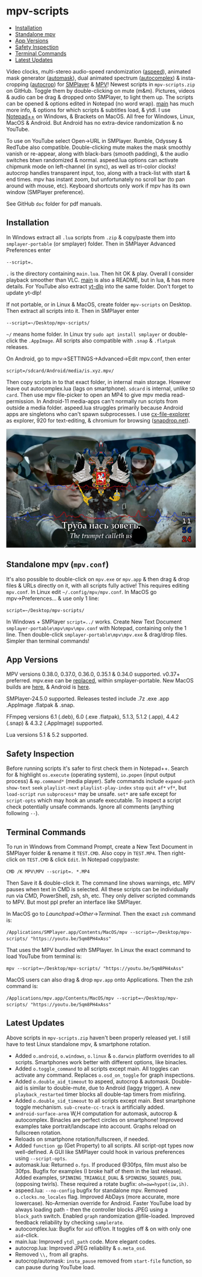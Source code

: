 # mpv-scripts
- [Installation](#installation)
- [Standalone mpv](#standalone-mpv-(`mpv.conf`))
- [App Versions](#app-versions)
- [Safety Inspection](#safety-inspection)
- [Terminal Commands](#terminal-commands)
- [Latest Updates](#latest-updates)

Video clocks, multi-stereo audio-speed randomization ([aspeed](aspeed.lua)), animated mask generator ([automask](automask.lua)), dual animated spectrum ([autocomplex](autocomplex.lua)) & insta-cropping ([autocrop](autocrop.lua)) for [SMPlayer](https://smplayer.info) & [MPV](https://mpv.io)! Newest scripts in `mpv-scripts.zip` on GitHub. Toggle them by double-clicking on mute (m&m). Pictures, videos & audio can be drag & dropped onto SMPlayer, to light them up. The scripts can be opened & options edited in Notepad (no word wrap). [main](main.lua) has much more info, & options for which scripts & subtitles load, & ytdl. I use [Notepad++](https://notepad-plus-plus.org/downloads/) on Windows, & Brackets on MacOS.  All free for Windows, Linux, MacOS & Android. But Android has no extra-device randomization & no YouTube.

To use on YouTube select Open→URL in SMPlayer. Rumble, Odyssey & RedTube also compatible. Double-clicking mute makes the mask smoothly vanish or re-appear, along with black-bars (smooth padding), & the audio switches btwn randomized & normal. aspeed.lua options can activate chipmunk mode on left-channel (in sync), as well as tri-color clocks! autocrop handles transparent input, too, along with a track-list with start & end times. mpv has instant zoom, but unfortunately no scroll bar (to pan around with mouse, etc). Keyboard shortcuts only work if mpv has its own window (SMPlayer preference).

See GitHub `doc` folder for pdf manuals.

## Installation
In Windows extract all `.lua` scripts from `.zip` & copy/paste them into `smplayer-portable` (or smplayer) folder. Then in SMPlayer Advanced Preferences enter 

`--script=.`

`.` is the directory containing `main.lua`. Then hit OK & play. Overall I consider playback smoother than VLC. [main](main.lua) is also a README, but in lua, & has more details. For YouTube also extract [yt-dlp](https://github.com/yt-dlp/yt-dlp/releases) into the same folder. Don't forget to update yt-dlp!

If not portable, or in Linux & MacOS, create folder `mpv-scripts` on Desktop. Then extract all scripts into it.  Then in SMPlayer enter

`--script=~/Desktop/mpv-scripts/`

`~/` means home folder. In Linux try `sudo apt install smplayer` or double-click the `.AppImage`. All scripts also compatible with `.snap` & `.flatpak` releases. 

On Android, go to mpv→SETTINGS→Advanced→Edit mpv.conf, then enter

`script=/sdcard/Android/media/is.xyz.mpv/`

Then copy scripts in to that exact folder, in internal main storage. However leave out autocomplex.lua (lags on smartphone).  `sdcard` is internal, unlike `SD card`.  Then use mpv file-picker to open an MP4 to give mpv media read-permission. In Android-11 media-apps can't normally run scripts from outside a media folder.  aspeed.lua struggles primarily because Android apps are singletons who can't spawn subprocesses.  I use [cx-file-explorer](https://cxfileexplorerapk.net) as explorer, 920 for text-editing, & chromium for browsing ([snapdrop.net](https://snapdrop.net)).  

![alt text](https://github.com/TinosNitso/mpv-scripts/blob/main/SCREENSHOT.JPG)

## Standalone mpv (`mpv.conf`)
It's also possible to double-click on `mpv.exe` or `mpv.app` & then drag & drop files & URLs directly on it, with all scripts fully active! This requires editing `mpv.conf`. In Linux edit `~/.config/mpv/mpv.conf`. In MacOS go mpv→Preferences... & use only 1 line:

`script=~/Desktop/mpv-scripts/`

In Windows + SMPlayer `script=../` works. Create New Text Document `smplayer-portable\mpv\mpv\mpv.conf` with Notepad, containing only the 1 line. Then double-click `smplayer-portable\mpv\mpv.exe` & drag/drop files. Simpler than terminal commands!

## App Versions

MPV versions 0.38.0, 0.37.0, 0.36.0, 0.35.1 & 0.34.0 supported. v0.37+ preferred. mpv.exe can be [replaced](https://sourceforge.net/projects/mpv-player-windows/files/release/), within smplayer-portable. New MacOS builds are [here](https://laboratory.stolendata.net/~djinn/mpv_osx/), & Android is [here](https://github.com/mpv-android/mpv-android/releases).

SMPlayer-24.5.0 supported.  Releases tested include .7z .exe .app .AppImage .flatpak & .snap.

FFmpeg versions 6.1 (.deb), 6.0 (.exe .flatpak), 5.1.3, 5.1.2 (.app), 4.4.2 (.snap) & 4.3.2 (.AppImage) supported.

Lua versions 5.1 & 5.2 supported.

## Safety Inspection
Before running scripts it's safer to first check them in Notepad++. Search for & highlight `os.execute` (operating system), `io.popen` (input output process) & `mp.command*` (media player). Safe commands include `expand-path` `show-text` `seek` `playlist-next` `playlist-play-index` `stop` `quit` `af*` `vf*`, but `load-script` `run` `subprocess*` may be unsafe. `set*` are safe except for `script-opts` which may hook an unsafe executable. To inspect a script check potentially unsafe commands. Ignore all comments (anything following `--`). 

## Terminal Commands
To run in Windows from Command Prompt, create a New Text Document in SMPlayer folder & rename it `TEST.CMD`. Also copy in `TEST.MP4`. Then right-click on `TEST.CMD` & click `Edit`. In Notepad copy/paste:

`CMD /K MPV\MPV --script=. *.MP4`

Then Save it & double-click it. The command line shows warnings, etc. MPV pauses when text in CMD is selected. All these scripts can be individually run via CMD, PowerShell, zsh, sh, etc. They only deliver scripted commands to MPV. But most ppl prefer an interface like SMPlayer.

In MacOS go to *Launchpad*→*Other*→*Terminal*. Then the exact `zsh` command is:

`/Applications/SMPlayer.app/Contents/MacOS/mpv --script=~/Desktop/mpv-scripts/ "https://youtu.be/5qm8PH4xAss"`

That uses the MPV bundled with SMPlayer. In Linux the exact command to load YouTube from terminal is:

`mpv --script=~/Desktop/mpv-scripts/ "https://youtu.be/5qm8PH4xAss"`

MacOS users can also drag & drop `mpv.app` onto Applications. Then the zsh command is:

`/Applications/mpv.app/Contents/MacOS/mpv --script=~/Desktop/mpv-scripts/ "https://youtu.be/5qm8PH4xAss"` 

## Latest Updates
Above scripts in `mpv-scripts.zip` haven't been properly released yet.  I still have to test Linux standalone mpv, & smartphone rotation.
- Added `o.android`, `o.windows`, `o.linux` & `o.darwin` platform overrides to all scripts.  Smartphones work better with different options, like binacles.
- Added `o.toggle_command` to all scripts except main.  All toggles can activate any command. Replaces `o.osd_on_toggle` for graph inspections.  
- Added `o.double_aid_timeout` to aspeed, autocrop & automask. Double-aid is similar to double-mute, due to Android (laggy trigger).  A new `playback_restarted` timer blocks all double-tap timers from misfiring. 
- Added `o.double_sid_timeout` to all scripts except main. Best smartphone toggle mechanism. `sub-create-cc-track` is artificially added.
- `android-surface-area` W,H computation for automask, autocrop & autocomplex. Binacles are perfect circles on smartphone! Improved examples take portrait/landscape into account.  Graphs reload on fullscreen rotation.
- Reloads on smartphone rotation/fullscreen, if needed.
- Added `function gp` (Get Property) to all scripts.  All script-opt types now well-defined.  A GUI like SMPlayer could hook in various preferences using `--script-opts`.
- automask.lua: Returned `o.fps`. If produced @30fps, film must also be 30fps.  Bugfix for examples (I broke half of them in the last release).  Added examples, `SPINNING_TRIANGLE_DUAL` & `SPINNING_SQUARES_DUAL` (opposing twirls). These required a rotate bugfix: `oh=ow=hypot(iw,ih)`.
- aspeed.lua: `--no-config` bugfix for standalone mpv. Removed `o.clocks.no_locales` flag.  Improved AbDays (more accurate, more lowercase).  No-Armenian override for Android.  Faster YouTube load by always loading path - then the controller blocks JPEG using a `block_path` switch.  Enabled `graph` randomization @file-loaded. Improved feedback reliability by checking `samplerate`.
- autocomplex.lua: Bugfix for `aid` off/on. It toggles off & on with only one `aid`-click.
- main.lua: Improved `ytdl_path` code. More elegant codes.
- autocrop.lua: Improved JPEG reliability & `o.meta_osd`.
- Removed `\\,` from all graphs.
- autocrop/automask: `insta_pause` removed from `start-file` function, so can pause during YouTube load.

